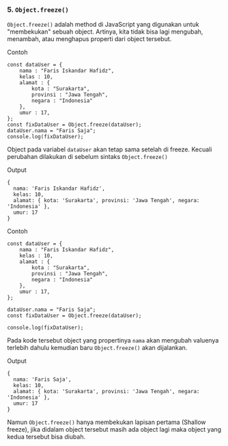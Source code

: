 ### 5. `Object.freeze()`

`Object.freeze()` adalah method di JavaScript yang digunakan untuk "membekukan" sebuah object. Artinya, kita tidak bisa lagi mengubah, menambah, atau menghapus properti dari object tersebut.

Contoh 

```
const dataUser = {
    nama : "Faris Iskandar Hafidz", 
    kelas : 10, 
    alamat : { 
        kota : "Surakarta", 
        provinsi : "Jawa Tengah", 
        negara : "Indonesia"
    }, 
    umur : 17,
}; 
const fixDataUser = Object.freeze(dataUser); 
dataUser.nama = "Faris Saja"; 
console.log(fixDataUser);
```
Object pada variabel `dataUser` akan tetap sama setelah di freeze. Kecuali perubahan dilakukan di sebelum sintaks `Object.freeze()`

Output 

```
{
  nama: 'Faris Iskandar Hafidz',
  kelas: 10,
  alamat: { kota: 'Surakarta', provinsi: 'Jawa Tengah', negara: 'Indonesia' },
  umur: 17
}
```

Contoh 

```
const dataUser = {
    nama : "Faris Iskandar Hafidz", 
    kelas : 10, 
    alamat : { 
        kota : "Surakarta", 
        provinsi : "Jawa Tengah", 
        negara : "Indonesia"
    }, 
    umur : 17,
};

dataUser.nama = "Faris Saja"; 
const fixDataUser = Object.freeze(dataUser); 

console.log(fixDataUser);
```

Pada kode tersebut object yang propertinya `nama` akan mengubah valuenya terlebih dahulu kemudian baru `Object.freeze()` akan dijalankan. 

Output 

```
{
  nama: 'Faris Saja',
  kelas: 10,
  alamat: { kota: 'Surakarta', provinsi: 'Jawa Tengah', negara: 'Indonesia' },
  umur: 17
}
```

Namun `Object.freeze()` hanya membekukan lapisan pertama (Shallow freeze), jika didalam object tersebut masih ada object lagi maka object yang kedua tersebut bisa diubah.
